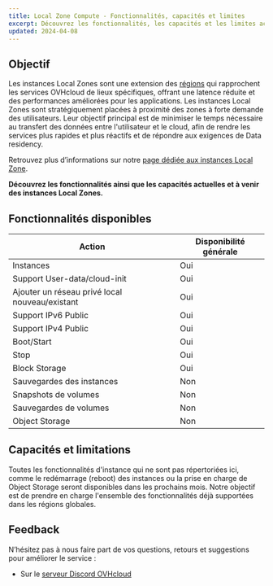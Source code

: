 ```yaml
---
title: Local Zone Compute - Fonctionnalités, capacités et limites
excerpt: Découvrez les fonctionnalités, les capacités et les limites actuelles des instances Local Zones
updated: 2024-04-08
---
```


## Objectif

Les instances Local Zones sont une extension des [régions](/links/public-cloud/regions-pci) qui rapprochent les services OVHcloud de lieux spécifiques, offrant une latence réduite et des performances améliorées pour les applications.
Les instances Local Zones sont stratégiquement placées à proximité des zones à forte demande des utilisateurs. Leur objectif principal est de minimiser le temps nécessaire au transfert des données entre l'utilisateur et le cloud, afin de rendre les services plus rapides et plus réactifs et de répondre aux exigences de Data residency.

Retrouvez plus d’informations sur notre [page dédiée aux instances Local Zone](/links/public-cloud/local-zones).

**Découvrez les fonctionnalités ainsi que les capacités actuelles et à venir des instances Local Zones.**

## Fonctionnalités disponibles

| Action | Disponibilité générale |
| --- | --- |
| Instances | Oui |
| Support User-data/cloud-init | Oui|
| Ajouter un réseau privé local nouveau/existant | Oui |
| Support IPv6 Public | Oui |
| Support IPv4 Public | Oui |
| Boot/Start | Oui |
| Stop | Oui |
| Block Storage | Oui |
| Sauvegardes des instances | Non |
| Snapshots de volumes| Non |
| Sauvegardes de volumes | Non |
| Object Storage | Non |

## Capacités et limitations

Toutes les fonctionnalités d'instance qui ne sont pas répertoriées ici, comme le redémarrage (reboot) des instances ou la prise en charge de Object Storage seront disponibles dans les prochains mois. Notre objectif est de prendre en charge l'ensemble des fonctionnalités déjà supportées dans les régions globales.

## Feedback

N’hésitez pas à nous faire part de vos questions, retours et suggestions pour améliorer le service :

- Sur le [serveur Discord OVHcloud](https://discord.gg/ovhcloud)
